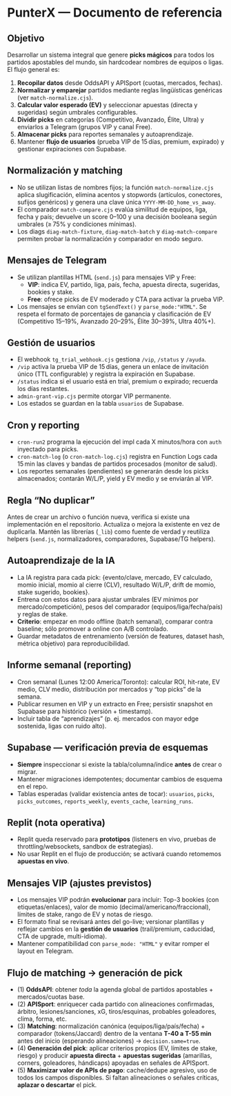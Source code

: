 # PunterX — Documento de referencia

## Objetivo
Desarrollar un sistema integral que genere **picks mágicos** para todos los partidos apostables del mundo, sin hardcodear nombres de equipos o ligas. El flujo general es:  
1. **Recopilar datos** desde OddsAPI y APISport (cuotas, mercados, fechas).  
2. **Normalizar y emparejar** partidos mediante reglas lingüísticas genéricas (ver `match-normalize.cjs`).  
3. **Calcular valor esperado (EV)** y seleccionar apuestas (directa y sugeridas) según umbrales configurables.  
4. **Dividir picks** en categorías (Competitivo, Avanzado, Élite, Ultra) y enviarlos a Telegram (grupos VIP y canal Free).  
5. **Almacenar picks** para reportes semanales y autoaprendizaje.  
6. Mantener **flujo de usuarios** (prueba VIP de 15 días, premium, expirado) y gestionar expiraciones con Supabase.

## Normalización y matching
- No se utilizan listas de nombres fijos; la función `match-normalize.cjs` aplica slugificación, elimina acentos y stopwords (artículos, conectores, sufijos genéricos) y genera una clave única `YYYY-MM-DD_home_vs_away`.  
- El comparador `match-compare.cjs` evalúa similitud de equipos, liga, fecha y país; devuelve un score 0–100 y una decisión booleana según umbrales (≥ 75% y condiciones mínimas).  
- Los diags `diag-match-fixture`, `diag-match-batch` y `diag-match-compare` permiten probar la normalización y comparador en modo seguro.

## Mensajes de Telegram
- Se utilizan plantillas HTML (`send.js`) para mensajes VIP y Free:  
  - **VIP**: indica EV, partido, liga, país, fecha, apuesta directa, sugeridas, bookies y stake.  
  - **Free**: ofrece picks de EV moderado y CTA para activar la prueba VIP.  
- Los mensajes se envían con `tgSendText()` y `parse_mode:"HTML"`. Se respeta el formato de porcentajes de ganancia y clasificación de EV (Competitivo 15–19%, Avanzado 20–29%, Élite 30–39%, Ultra 40%+).

## Gestión de usuarios
- El webhook `tg_trial_webhook.cjs` gestiona `/vip`, `/status` y `/ayuda`.  
- `/vip` activa la prueba VIP de 15 días, genera un enlace de invitación único (TTL configurable) y registra la expiración en Supabase.  
- `/status` indica si el usuario está en trial, premium o expirado; recuerda los días restantes.  
- `admin-grant-vip.cjs` permite otorgar VIP permanente.  
- Los estados se guardan en la tabla `usuarios` de Supabase.

## Cron y reporting
- `cron-run2` programa la ejecución del impl cada X minutos/hora con `auth` inyectado para picks.  
- `cron-match-log` (o `cron-match-log.cjs`) registra en Function Logs cada 15 min las claves y bandas de partidos procesados (monitor de salud).  
- Los reportes semanales (pendientes) se generarán desde los picks almacenados; contarán W/L/P, yield y EV medio y se enviarán al VIP.

## Regla “No duplicar”
Antes de crear un archivo o función nueva, verifica si existe una implementación en el repositorio. Actualiza o mejora la existente en vez de duplicarla. Mantén las librerías (`_lib`) como fuente de verdad y reutiliza helpers (`send.js`, normalizadores, comparadores, Supabase/TG helpers).

## Autoaprendizaje de la IA
- La IA registra para cada pick: {evento/clave, mercado, EV calculado, momio inicial, momio al cierre (CLV), resultado W/L/P, drift de momio, stake sugerido, bookies}.  
- Entrena con estos datos para ajustar umbrales (EV mínimos por mercado/competición), pesos del comparador (equipos/liga/fecha/país) y reglas de stake.  
- **Criterio**: empezar en modo offline (batch semanal), comparar contra baseline; sólo promover a online con A/B controlado.  
- Guardar metadatos de entrenamiento (versión de features, dataset hash, métrica objetivo) para reproducibilidad.

## Informe semanal (reporting)
- Cron semanal (Lunes 12:00 America/Toronto): calcular ROI, hit-rate, EV medio, CLV medio, distribución por mercados y “top picks” de la semana.  
- Publicar resumen en VIP y un extracto en Free; persistir snapshot en Supabase para histórico (versión + timestamp).  
- Incluir tabla de “aprendizajes” (p. ej. mercados con mayor edge sostenida, ligas con ruido alto).

## Supabase — verificación previa de esquemas
- **Siempre** inspeccionar si existe la tabla/columna/índice **antes** de crear o migrar.  
- Mantener migraciones idempotentes; documentar cambios de esquema en el repo.  
- Tablas esperadas (validar existencia antes de tocar): `usuarios`, `picks`, `picks_outcomes`, `reports_weekly`, `events_cache`, `learning_runs`.

## Replit (nota operativa)
- Replit queda reservado para **prototipos** (listeners en vivo, pruebas de throttling/websockets, sandbox de estrategias).  
- No usar Replit en el flujo de producción; se activará cuando retomemos **apuestas en vivo**.

## Mensajes VIP (ajustes previstos)
- Los mensajes VIP podrán **evolucionar** para incluir: Top-3 bookies (con etiquetas/enlaces), valor de momio (decimal/americano/fraccional), límites de stake, rango de EV y notas de riesgo.  
- El formato final se revisará antes del go-live; versionar plantillas y reflejar cambios en la **gestión de usuarios** (trail/premium, caducidad, CTA de upgrade, multi-idioma).  
- Mantener compatibilidad con `parse_mode: "HTML"` y evitar romper el layout en Telegram.

## Flujo de matching → generación de pick
- (1) **OddsAPI**: obtener *toda* la agenda global de partidos apostables + mercados/cuotas base.
- (2) **APISport**: enriquecer cada partido con alineaciones confirmadas, árbitro, lesiones/sanciones, xG, tiros/esquinas, probables goleadores, clima, forma, etc.
- (3) **Matching**: normalización canónica (equipos/liga/país/fecha) + comparador (tokens/Jaccard) dentro de la ventana **T-40 a T-55 min** antes del inicio (esperando alineaciones) → `decision.same=true`.
- (4) **Generación del pick**: aplicar criterios propios (EV, límites de stake, riesgo) y producir **apuesta directa** + **apuestas sugeridas** (amarillas, corners, goleadores, hándicaps) apoyadas en señales de APISport.
- (5) **Maximizar valor de APIs de pago**: cache/dedupe agresivo, uso de todos los campos disponibles. Si faltan alineaciones o señales críticas, **aplazar o descartar** el pick.

